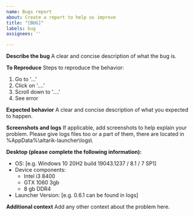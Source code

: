 ```yaml
---
name: Bugs report
about: Create a report to help us improve
title: "[BUG]"
labels: bug
assignees: ''

---
```


**Describe the bug**
A clear and concise description of what the bug is.

**To Reproduce**
Steps to reproduce the behavior:
1. Go to '...'
2. Click on '....'
3. Scroll down to '....'
4. See error

**Expected behavior**
A clear and concise description of what you expected to happen.

**Screenshots and logs**
If applicable, add screenshots to help explain your problem.
Please give logs files too or a part of them, there are located in %AppData%\altarik-launcher\logs\

**Desktop (please complete the following information):**
 - OS: [e.g. Windows 10 20H2 build 19043.1237 / 8.1 / 7 SP1]
 - Device components: 
   - Intel i3 8400
   - GTX 1060 3gb
   - 8 gb DDR4 
 - Launcher Version: [e.g. 0.6.1 can be found in logs]

**Additional context**
Add any other context about the problem here.
